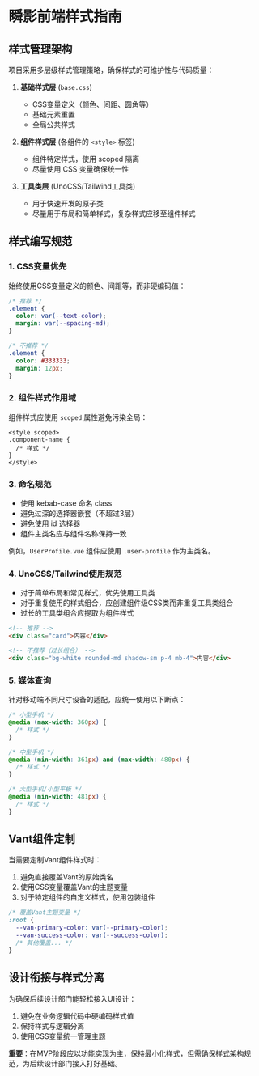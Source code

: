 # 瞬影前端样式指南

## 样式管理架构

项目采用多层级样式管理策略，确保样式的可维护性与代码质量：

1. **基础样式层** (`base.css`)
   - CSS变量定义（颜色、间距、圆角等）
   - 基础元素重置
   - 全局公共样式

2. **组件样式层** (各组件的 `<style>` 标签)
   - 组件特定样式，使用 scoped 隔离
   - 尽量使用 CSS 变量确保统一性

3. **工具类层** (UnoCSS/Tailwind工具类)
   - 用于快速开发的原子类
   - 尽量用于布局和简单样式，复杂样式应移至组件样式

## 样式编写规范

### 1. CSS变量优先

始终使用CSS变量定义的颜色、间距等，而非硬编码值：

```css
/* 推荐 */
.element {
  color: var(--text-color);
  margin: var(--spacing-md);
}

/* 不推荐 */
.element {
  color: #333333;
  margin: 12px;
}
```

### 2. 组件样式作用域

组件样式应使用 `scoped` 属性避免污染全局：

```vue
<style scoped>
.component-name {
  /* 样式 */
}
</style>
```

### 3. 命名规范

- 使用 kebab-case 命名 class
- 避免过深的选择器嵌套（不超过3层）
- 避免使用 id 选择器
- 组件主类名应与组件名称保持一致

例如，`UserProfile.vue` 组件应使用 `.user-profile` 作为主类名。

### 4. UnoCSS/Tailwind使用规范

- 对于简单布局和常见样式，优先使用工具类
- 对于重复使用的样式组合，应创建组件级CSS类而非重复工具类组合
- 过长的工具类组合应提取为组件样式

```html
<!-- 推荐 -->
<div class="card">内容</div>

<!-- 不推荐（过长组合） -->
<div class="bg-white rounded-md shadow-sm p-4 mb-4">内容</div>
```

### 5. 媒体查询

针对移动端不同尺寸设备的适配，应统一使用以下断点：

```css
/* 小型手机 */
@media (max-width: 360px) {
  /* 样式 */
}

/* 中型手机 */
@media (min-width: 361px) and (max-width: 480px) {
  /* 样式 */
}

/* 大型手机/小型平板 */
@media (min-width: 481px) {
  /* 样式 */
}
```

## Vant组件定制

当需要定制Vant组件样式时：

1. 避免直接覆盖Vant的原始类名
2. 使用CSS变量覆盖Vant的主题变量
3. 对于特定组件的自定义样式，使用包装组件

```css
/* 覆盖Vant主题变量 */
:root {
  --van-primary-color: var(--primary-color);
  --van-success-color: var(--success-color);
  /* 其他覆盖... */
}
```

## 设计衔接与样式分离

为确保后续设计部门能轻松接入UI设计：

1. 避免在业务逻辑代码中硬编码样式值
2. 保持样式与逻辑分离
3. 使用CSS变量统一管理主题

**重要**：在MVP阶段应以功能实现为主，保持最小化样式，但需确保样式架构规范，为后续设计部门接入打好基础。 
